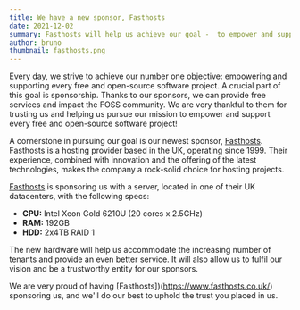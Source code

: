 ```yaml
---
title: We have a new sponsor, Fasthosts
date: 2021-12-02
summary: Fasthosts will help us achieve our goal -  to empower and support every free and open-source software project
author: bruno
thumbnail: fasthosts.png
---
```


Every day, we strive to achieve our number one objective: empowering and supporting every free and open-source software project. A crucial part of this goal is sponsorship. Thanks to our sponsors, we can provide free services and impact the FOSS community. We are very thankful to them for trusting us and helping us pursue our mission to empower and support every free and open-source software project!

A cornerstone in pursuing our goal is our newest sponsor, [Fasthosts](https://www.fasthosts.co.uk/). Fasthosts is a hosting provider based in the UK, operating since 1999. Their experience, combined with innovation and the offering of the latest technologies, makes the company a rock-solid choice for hosting projects.

[Fasthosts](https://www.fasthosts.co.uk/) is sponsoring us with a server, located in one of their UK datacenters, with the following specs:

- **CPU:** Intel Xeon Gold 6210U (20 cores x 2.5GHz)
- **RAM:** 192GB
- **HDD:** 2x4TB RAID 1

The new hardware will help us accommodate the increasing number of tenants and provide an even better service. It will also allow us to fulfil our vision and be a trustworthy entity for our sponsors.

We are very proud of having [Fasthosts])(https://www.fasthosts.co.uk/) sponsoring us, and we'll do our best to uphold the trust you placed in us.
